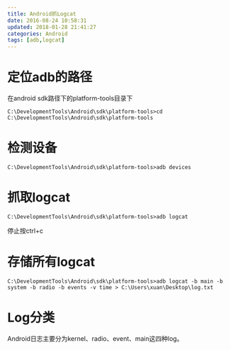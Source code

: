 ```yaml
---
title: Android抓Logcat
date: 2016-08-24 10:58:31
updated: 2018-01-28 21:41:27categories: Android
tags: [adb,logcat]
---
```

# 定位adb的路径
在android sdk路径下的platform-tools目录下
```
C:\DevelopmentTools\Android\sdk\platform-tools>cd C:\DevelopmentTools\Android\sdk\platform-tools
```
# 检测设备
```
C:\DevelopmentTools\Android\sdk\platform-tools>adb devices
```
# 抓取logcat
```
C:\DevelopmentTools\Android\sdk\platform-tools>adb logcat
```
停止按ctrl+c
# 存储所有logcat
```
C:\DevelopmentTools\Android\sdk\platform-tools>adb logcat -b main -b system -b radio -b events -v time > C:\Users\xuan\Desktop\log.txt
```
# Log分类
Android日志主要分为kernel、radio、event、main这四种log。


